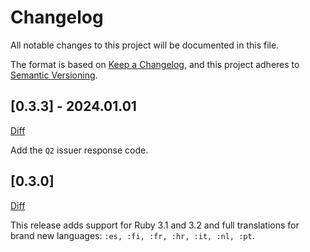 # Changelog

All notable changes to this project will be documented in this file.

The format is based on [Keep a Changelog](https://keepachangelog.com/en/1.0.0/),
and this project adheres to [Semantic Versioning](https://semver.org/spec/v2.0.0.html).

## [0.3.3] - 2024.01.01

[Diff](https://github.com/espago/issuer_response_codes/compare/v0.3.2...espago:issuer_response_codes:v0.3.3)

Add the `Q2` issuer response code.

## [0.3.0]

[Diff](https://github.com/espago/issuer_response_codes/compare/v0.3.0...espago:issuer_response_codes:v0.2.5)

This release adds support for Ruby 3.1 and 3.2 and full translations for brand new languages: `:es, :fi, :fr, :hr, :it, :nl, :pt`.
